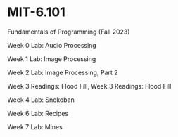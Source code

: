 # MIT-6.101
Fundamentals of Programming (Fall 2023)

Week 0 Lab: Audio Processing

Week 1 Lab: Image Processing

Week 2 Lab: Image Processing, Part 2

Week 3 Readings: Flood Fill, Week 3 Readings: Flood Fill

Week 4 Lab: Snekoban

Week 6 Lab: Recipes

Week 7 Lab: Mines
